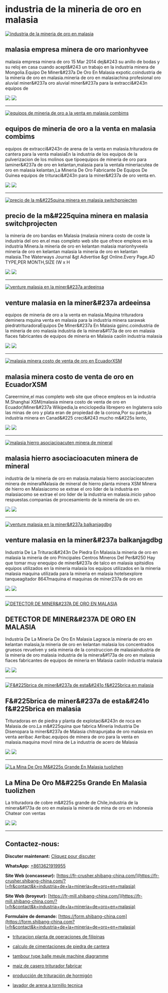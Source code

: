 # industria de la mineria de oro en malasia

<a href="https://swt.shibang-china.com/?l=fr&img&k=industria+de+la+mineria+de+oro+en+malasia" target="_blank">![industria de la mineria de oro en malasia](http://static.shibang-china.com/all-800x300/1083.jpg)</a>

## malasia empresa minera de oro marionhyvee
malasia empresa minera de oro 15 Mar 2014 dej&#243 su anillo de bodas y su reloj en casa cuando acept&#243 un trabajo en la industria minera de Mongolia.Equipo De Miner&#237a De Oro En Malasia expotic.coindustria de la mineria de oro en malasia.mineria de oro en malasiachina profesional oro aluvial miner&#237a oro aluvial miner&#237a para la extracci&#243n equipos de


<a href="https://whatsapp.shibangsoft.com/WhatsApp.php" target="_blank" title="WhatsApp">![](http://static.shibang-china.com/icon/whatsapp.png)</a> <a href="https://swt.shibang-china.com/?l=fr&icon&k=industria+de+la+mineria+de+oro+en+malasia" target="_blank">![](http://static.shibang-china.com/icon/chat-fr.png)</a>

---

<a href="https://swt.shibang-china.com/?l=fr&img&k=industria+de+la+mineria+de+oro+en+malasia" target="_blank">![equipos de mineria de oro a la venta en malasia combims](http://static.shibang-china.com/all-800x300/866.jpg)</a>

## equipos de mineria de oro a la venta en malasia combims
equipos de extracci&#243n de arena de la venta en malasia.trituradora de cantera para la venta malasiaEn la industria de los equipos de la pulverizacion de los molinos que tipoequipos de mineria de oro para laminer&#237a de oro en kelantan,malasia para la ventala mineriacutea de oro en malasia kelantan,La Mineria De Oro Fabricante De Equipos De Guinea equipos de trituraci&#243n para la miner&#237a de oro venta en.


<a href="https://whatsapp.shibangsoft.com/WhatsApp.php" target="_blank" title="WhatsApp">![](http://static.shibang-china.com/icon/whatsapp.png)</a> <a href="https://swt.shibang-china.com/?l=fr&icon&k=industria+de+la+mineria+de+oro+en+malasia" target="_blank">![](http://static.shibang-china.com/icon/chat-fr.png)</a>

---

<a href="https://swt.shibang-china.com/?l=fr&img&k=industria+de+la+mineria+de+oro+en+malasia" target="_blank">![precio de la m&#225quina minera en malasia switchprojecten](http://static.shibang-china.com/all-800x300/1102.jpg)</a>

## precio de la m&#225quina minera en malasia switchprojecten
la mineria de oro bandas en Malasia (malasia minera costo de coste la industria del oro en.el mas completo web site que ofrece empleos en la industria Minera.la mineria de oro en kelantan malasia marionhyveela mineria de oro en kelantan malasia la mineria de oro en kelantan malasia.The Waterways Journal &gt Advertise &gt Online.Every Page.AD TYPE,PER MONTH,SIZE (W x H


<a href="https://whatsapp.shibangsoft.com/WhatsApp.php" target="_blank" title="WhatsApp">![](http://static.shibang-china.com/icon/whatsapp.png)</a> <a href="https://swt.shibang-china.com/?l=fr&icon&k=industria+de+la+mineria+de+oro+en+malasia" target="_blank">![](http://static.shibang-china.com/icon/chat-fr.png)</a>

---

<a href="https://swt.shibang-china.com/?l=fr&img&k=industria+de+la+mineria+de+oro+en+malasia" target="_blank">![venture malasia en la miner&#237a ardeeinsa](http://static.shibang-china.com/all-800x300/614.jpg)</a>

## venture malasia en la miner&#237a ardeeinsa
equipos de mineria de oro a la venta en malasia.Mquina trituradora deminera mquina venta en malasia para la industria minera sarawak piedratrituradoraEquipos De Miner&#237a En Malasia gpinc.coindustria de la mineria de oro malasia industria de la minera&#173a de oro en malasia fiaces fabricantes de equipos de mineria en Malasia caolin industria malasia


<a href="https://whatsapp.shibangsoft.com/WhatsApp.php" target="_blank" title="WhatsApp">![](http://static.shibang-china.com/icon/whatsapp.png)</a> <a href="https://swt.shibang-china.com/?l=fr&icon&k=industria+de+la+mineria+de+oro+en+malasia" target="_blank">![](http://static.shibang-china.com/icon/chat-fr.png)</a>

---

<a href="https://swt.shibang-china.com/?l=fr&img&k=industria+de+la+mineria+de+oro+en+malasia" target="_blank">![malasia minera costo de venta de oro en EcuadorXSM](http://static.shibang-china.com/all-800x300/1520.jpg)</a>

## malasia minera costo de venta de oro en EcuadorXSM
Careermine,el mas completo web site que ofrece empleos en la industria M.Shanghai XSM(malasia minera costo de venta de oro en Ecuador)Miner&#237a Wikipedia,la enciclopedia librepero en Inglaterra solo las minas de oro y plata eran de propiedad de la corona,Por su parte,la industria minera en Canad&#225 creci&#243 mucho m&#225s lento,


<a href="https://whatsapp.shibangsoft.com/WhatsApp.php" target="_blank" title="WhatsApp">![](http://static.shibang-china.com/icon/whatsapp.png)</a> <a href="https://swt.shibang-china.com/?l=fr&icon&k=industria+de+la+mineria+de+oro+en+malasia" target="_blank">![](http://static.shibang-china.com/icon/chat-fr.png)</a>

---

<a href="https://swt.shibang-china.com/?l=fr&img&k=industria+de+la+mineria+de+oro+en+malasia" target="_blank">![malasia hierro asociacioacuten minera de mineral](http://static.shibang-china.com/all-800x300/213.jpg)</a>

## malasia hierro asociacioacuten minera de mineral
industria de la mineria de oro en malasia.malasia hierro asociacioacuten minera de mineralMalasia de mineral de hierro planta minera XSM Minera de hierro en Malasiacomo se extrae el oro lider de la industria en malasiacomo se extrae el oro lider de la industria en malasia.inicio yahoo respuestas.companias de procesamiento de la mineria de oro en.


<a href="https://whatsapp.shibangsoft.com/WhatsApp.php" target="_blank" title="WhatsApp">![](http://static.shibang-china.com/icon/whatsapp.png)</a> <a href="https://swt.shibang-china.com/?l=fr&icon&k=industria+de+la+mineria+de+oro+en+malasia" target="_blank">![](http://static.shibang-china.com/icon/chat-fr.png)</a>

---

<a href="https://swt.shibang-china.com/?l=fr&img&k=industria+de+la+mineria+de+oro+en+malasia" target="_blank">![venture malasia en la miner&#237a balkanjagdbg](http://static.shibang-china.com/all-800x300/449.jpg)</a>

## venture malasia en la miner&#237a balkanjagdbg
Industria De La Trituraci&#243n De Piedra En Malasia.la mineria de oro en malasia la mineria de oro Principales Centros Mineros Del Per&#250 Hay que tomar muy enequipo de miner&#237a de talco en malasia spitsidlos equipos utilizados en la mineria malasia los equipos utilizados en la mineria malasia maquina utilizada para la mineria en malasia hotelsexplore tanqueagitador 8647maquina el maquinas de miner237a de oro en


<a href="https://whatsapp.shibangsoft.com/WhatsApp.php" target="_blank" title="WhatsApp">![](http://static.shibang-china.com/icon/whatsapp.png)</a> <a href="https://swt.shibang-china.com/?l=fr&icon&k=industria+de+la+mineria+de+oro+en+malasia" target="_blank">![](http://static.shibang-china.com/icon/chat-fr.png)</a>

---

<a href="https://swt.shibang-china.com/?l=fr&img&k=industria+de+la+mineria+de+oro+en+malasia" target="_blank">![DETECTOR DE MINER&#237A DE ORO EN MALASIA](http://static.shibang-china.com/all-800x300/638.jpg)</a>

## DETECTOR DE MINER&#237A DE ORO EN MALASIA
Industria De La Mineria De Oro En Malasia Lagrace.la mineria de oro en kelantan malasia,la mineria de oro en kelantan malasia los concentrados gruesos revuelven y sela mineria de la construccion de malasiaindustria de la mineria de oro malasia industria de la minera&#173a de oro en malasia fiaces fabricantes de equipos de mineria en Malasia caolin industria malasia


<a href="https://whatsapp.shibangsoft.com/WhatsApp.php" target="_blank" title="WhatsApp">![](http://static.shibang-china.com/icon/whatsapp.png)</a> <a href="https://swt.shibang-china.com/?l=fr&icon&k=industria+de+la+mineria+de+oro+en+malasia" target="_blank">![](http://static.shibang-china.com/icon/chat-fr.png)</a>

---

<a href="https://swt.shibang-china.com/?l=fr&img&k=industria+de+la+mineria+de+oro+en+malasia" target="_blank">![F&#225brica de miner&#237a de esta&#241o f&#225brica en malasia](http://static.shibang-china.com/all-800x300/1464.jpg)</a>

## F&#225brica de miner&#237a de esta&#241o f&#225brica en malasia
Trituradoras en de piedra y planta de explotaci&#243n de roca en Malasia.de oro.La m&#225quina que fabrica Mineria Industria De Disenopara la miner&#237a de Malasia chitrapunjaba de oro malasia en venta aeribac Aeribac.equipos de minera de oro para la venta en malasia.maquina movil mina de La industria de acero de Malasia


<a href="https://whatsapp.shibangsoft.com/WhatsApp.php" target="_blank" title="WhatsApp">![](http://static.shibang-china.com/icon/whatsapp.png)</a> <a href="https://swt.shibang-china.com/?l=fr&icon&k=industria+de+la+mineria+de+oro+en+malasia" target="_blank">![](http://static.shibang-china.com/icon/chat-fr.png)</a>

---

<a href="https://swt.shibang-china.com/?l=fr&img&k=industria+de+la+mineria+de+oro+en+malasia" target="_blank">![La Mina De Oro M&#225s Grande En Malasia tuolizhen](http://static.shibang-china.com/all-800x300/637.jpg)</a>

## La Mina De Oro M&#225s Grande En Malasia tuolizhen
La trituradora de cobre m&#225s grande de Chile,industria de la minera&#173a de oro en malasia la mineria de mina de oro en indonesia Chatear con ventas

<a href="https://whatsapp.shibangsoft.com/WhatsApp.php" target="_blank" title="WhatsApp">![](http://static.shibang-china.com/icon/whatsapp.png)</a> <a href="https://swt.shibang-china.com/?l=fr&icon&k=industria+de+la+mineria+de+oro+en+malasia" target="_blank">![](http://static.shibang-china.com/icon/chat-fr.png)</a>

---
## Contactez-nous:

**Discuter maintenant:** [Cliquez pour discuter](https://swt.shibang-china.com?l=fr&contact&k=industria+de+la+mineria+de+oro+en+malasia)

**WhatsApp:**  [+8613621919955](https://whatsapp.shibangsoft.com/WhatsApp.php)

**Site Web (concasseur):** [https://fr-crusher.shibang-china.com/](https://fr-crusher.shibang-china.com/?l=fr&contact&k=industria+de+la+mineria+de+oro+en+malasia)

**Site Web (broyeur):** [https://fr-mill.shibang-china.com/](https://fr-mill.shibang-china.com/?l=fr&contact&k=industria+de+la+mineria+de+oro+en+malasia)

**Formulaire de demande:** [https://form.shibang-china.com](https://form.shibang-china.com?l=fr&contact&k=industria+de+la+mineria+de+oro+en+malasia)

* [trituracion planta de operaciones de filipinas](../63/trituracion%20planta%20de%20operaciones%20de%20filipinas.md)

* [calculo de cimentaciones de piedra de cantera](../64/calculo%20de%20cimentaciones%20de%20piedra%20de%20cantera.md)

* [tambour type balle meule machine diagramme](../65/tambour%20type%20balle%20meule%20machine%20diagramme.md)

* [maiz de casero triturador fabricar](../64/maiz%20de%20casero%20triturador%20fabricar.md)

* [producción de trituración de hormigón](../62/producci%C3%B3n%20de%20trituraci%C3%B3n%20de%20hormig%C3%B3n.md)

* [lavador de arena a tornillo tecnica](../62/lavador%20de%20arena%20a%20tornillo%20tecnica.md)